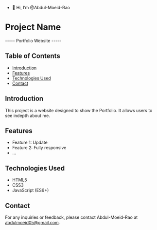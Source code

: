 - 👋 Hi, I’m @Abdul-Moeid-Rao
# Project Name

----- Portfolio Website -----

## Table of Contents

- [Introduction](#introduction)
- [Features](#features)
- [Technologies Used](#technologies-used)
- [Contact](#contact)

## Introduction

This project is a website designed to show the Portfolio. It allows users to see indepth about me.

## Features

- Feature 1: Update 
- Feature 2: Fully responsive
- ...

## Technologies Used

- HTML5
- CSS3
- JavaScript (ES6+)

## Contact

For any inquiries or feedback, please contact Abdul-Moeid-Rao at abdulmoeid05@gmail.com.


